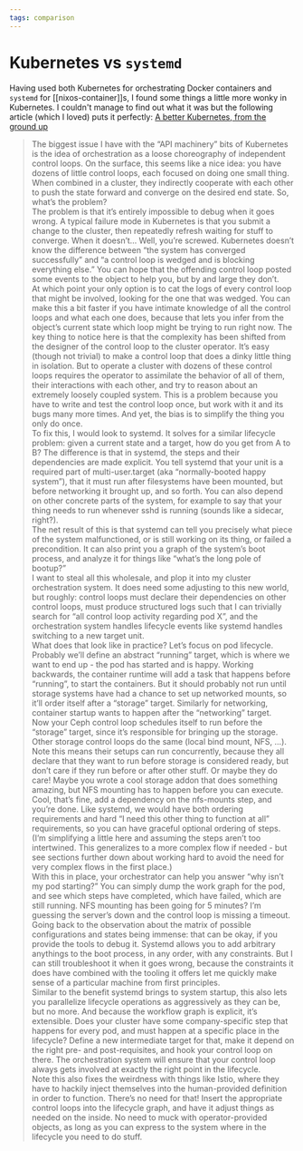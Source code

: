 ```yaml
---
tags: comparison
---
```


# Kubernetes vs `systemd`
Having used both Kubernetes for orchestrating Docker containers and `systemd` for [[nixos-container]]s, I found some things a little more wonky in Kubernetes. I couldn't manage to find out what it was but the following article (which I loved) puts it perfectly: [A better Kubernetes, from the ground up](https://blog.dave.tf/post/new-kubernetes/)

> The biggest issue I have with the “API machinery” bits of Kubernetes is the idea of orchestration as a loose choreography of independent control loops. On the surface, this seems like a nice idea: you have dozens of little control loops, each focused on doing one small thing. When combined in a cluster, they indirectly cooperate with each other to push the state forward and converge on the desired end state. So, what’s the problem?  
The problem is that it’s entirely impossible to debug when it goes wrong. A typical failure mode in Kubernetes is that you submit a change to the cluster, then repeatedly refresh waiting for stuff to converge. When it doesn’t… Well, you’re screwed. Kubernetes doesn’t know the difference between “the system has converged successfully” and “a control loop is wedged and is blocking everything else.” You can hope that the offending control loop posted some events to the object to help you, but by and large they don’t.  
At which point your only option is to cat the logs of every control loop that might be involved, looking for the one that was wedged. You can make this a bit faster if you have intimate knowledge of all the control loops and what each one does, because that lets you infer from the object’s current state which loop might be trying to run right now.
> The key thing to notice here is that the complexity has been shifted from the designer of the control loop to the cluster operator. It’s easy (though not trivial) to make a control loop that does a dinky little thing in isolation. But to operate a cluster with dozens of these control loops requires the operator to assimilate the behavior of all of them, their interactions with each other, and try to reason about an extremely loosely coupled system. This is a problem because you have to write and test the control loop once, but work with it and its bugs many more times. And yet, the bias is to simplify the thing you only do once.  
> To fix this, I would look to systemd. It solves for a similar lifecycle problem: given a current state and a target, how do you get from A to B? The difference is that in systemd, the steps and their dependencies are made explicit. You tell systemd that your unit is a required part of multi-user.target (aka “normally-booted happy system”), that it must run after filesystems have been mounted, but before networking it brought up, and so forth. You can also depend on other concrete parts of the system, for example to say that your thing needs to run whenever sshd is running (sounds like a sidecar, right?).  
> The net result of this is that systemd can tell you precisely what piece of the system malfunctioned, or is still working on its thing, or failed a precondition. It can also print you a graph of the system’s boot process, and analyze it for things like “what’s the long pole of bootup?”  
> I want to steal all this wholesale, and plop it into my cluster orchestration system. It does need some adjusting to this new world, but roughly: control loops must declare their dependencies on other control loops, must produce structured logs such that I can trivially search for “all control loop activity regarding pod X”, and the orchestration system handles lifecycle events like systemd handles switching to a new target unit.  
> What does that look like in practice? Let’s focus on pod lifecycle. Probably we’ll define an abstract “running” target, which is where we want to end up - the pod has started and is happy. Working backwards, the container runtime will add a task that happens before “running”, to start the containers. But it should probably not run until storage systems have had a chance to set up networked mounts, so it’ll order itself after a “storage” target. Similarly for networking, container startup wants to happen after the “networking” target.  
> Now your Ceph control loop schedules itself to run before the “storage” target, since it’s responsible for bringing up the storage. Other storage control loops do the same (local bind mount, NFS, …). Note this means their setups can run concurrently, because they all declare that they want to run before storage is considered ready, but don’t care if they run before or after other stuff. Or maybe they do care! Maybe you wrote a cool storage addon that does something amazing, but NFS mounting has to happen before you can execute. Cool, that’s fine, add a dependency on the nfs-mounts step, and you’re done. Like systemd, we would have both ordering requirements and hard “I need this other thing to function at all” requirements, so you can have graceful optional ordering of steps.  
> (I’m simplifying a little here and assuming the steps aren’t too intertwined. This generalizes to a more complex flow if needed - but see sections further down about working hard to avoid the need for very complex flows in the first place.)  
> With this in place, your orchestrator can help you answer “why isn’t my pod starting?” You can simply dump the work graph for the pod, and see which steps have completed, which have failed, which are still running. NFS mounting has been going for 5 minutes? I’m guessing the server’s down and the control loop is missing a timeout. Going back to the observation about the matrix of possible configurations and states being immense: that can be okay, if you provide the tools to debug it. Systemd allows you to add arbitrary anythings to the boot process, in any order, with any constraints. But I can still troubleshoot it when it goes wrong, because the constraints it does have combined with the tooling it offers let me quickly make sense of a particular machine from first principles.  
> Similar to the benefit systemd brings to system startup, this also lets you parallelize lifecycle operations as aggressively as they can be, but no more. And because the workflow graph is explicit, it’s extensible. Does your cluster have some company-specific step that happens for every pod, and must happen at a specific place in the lifecycle? Define a new intermediate target for that, make it depend on the right pre- and post-requisites, and hook your control loop on there. The orchestration system will ensure that your control loop always gets involved at exactly the right point in the lifecycle.  
> Note this also fixes the weirdness with things like Istio, where they have to hackily inject themselves into the human-provided definition in order to function. There’s no need for that! Insert the appropriate control loops into the lifecycle graph, and have it adjust things as needed on the inside. No need to muck with operator-provided objects, as long as you can express to the system where in the lifecycle you need to do stuff.
